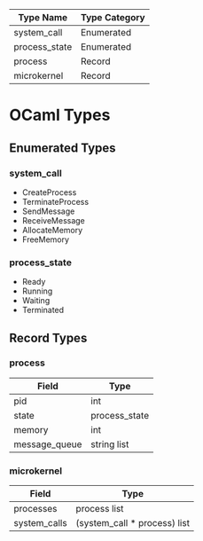 | Type Name | Type Category |
|-----------|----------------|
| system_call | Enumerated |
| process_state | Enumerated |
| process | Record |
| microkernel | Record |

# OCaml Types

## Enumerated Types
### system_call
- CreateProcess
- TerminateProcess
- SendMessage
- ReceiveMessage
- AllocateMemory
- FreeMemory

### process_state
- Ready
- Running
- Waiting
- Terminated

## Record Types
### process

| Field | Type |
|-|-|
| pid | int |
| state | process_state |
| memory | int |
| message_queue | string list |

### microkernel

| Field | Type |
|-|-|
| processes | process list |
| system_calls | (system_call * process) list |

